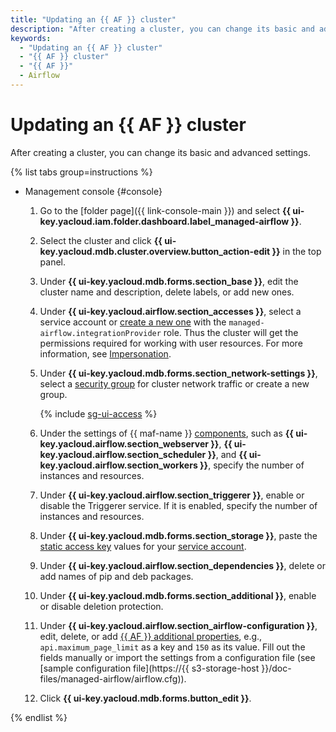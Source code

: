 ```yaml
---
title: "Updating an {{ AF }} cluster"
description: "After creating a cluster, you can change its basic and advanced settings."
keywords:
  - "Updating an {{ AF }} cluster"
  - "{{ AF }} cluster"
  - "{{ AF }}"
  - Airflow
---
```


# Updating an {{ AF }} cluster

After creating a cluster, you can change its basic and advanced settings.

{% list tabs group=instructions %}

- Management console {#console}

   1. Go to the [folder page]({{ link-console-main }}) and select **{{ ui-key.yacloud.iam.folder.dashboard.label_managed-airflow }}**.

   1. Select the cluster and click **{{ ui-key.yacloud.mdb.cluster.overview.button_action-edit }}** in the top panel.

   1. Under **{{ ui-key.yacloud.mdb.forms.section_base }}**, edit the cluster name and description, delete labels, or add new ones.

   1. Under **{{ ui-key.yacloud.airflow.section_accesses }}**, select a service account or [create a new one](../../iam/operations/sa/create.md#create-sa) with the `managed-airflow.integrationProvider` role. Thus the cluster will get the permissions required for working with user resources. For more information, see [Impersonation](../concepts/impersonation.md).
   1. Under **{{ ui-key.yacloud.mdb.forms.section_network-settings }}**, select a [security group](../../vpc/concepts/security-groups.md) for cluster network traffic or create a new group.

      {% include [sg-ui-access](../../_includes/mdb/maf/note-sg-ui-access.md) %}

   1. Under the settings of {{ maf-name }} [components](../concepts/index.md#components), such as **{{ ui-key.yacloud.airflow.section_webserver }}**, **{{ ui-key.yacloud.airflow.section_scheduler }}**, and **{{ ui-key.yacloud.airflow.section_workers }}**, specify the number of instances and resources.

   1. Under **{{ ui-key.yacloud.airflow.section_triggerer }}**, enable or disable the Triggerer service. If it is enabled, specify the number of instances and resources.

   1. Under **{{ ui-key.yacloud.mdb.forms.section_storage }}**, paste the [static access key](../../iam/concepts/authorization/access-key.md) values for your [service account](../../iam/concepts/users/service-accounts.md).

   1. Under **{{ ui-key.yacloud.airflow.section_dependencies }}**, delete or add names of pip and deb packages.

   1. Under **{{ ui-key.yacloud.mdb.forms.section_additional }}**, enable or disable deletion protection.

   1. Under **{{ ui-key.yacloud.airflow.section_airflow-configuration }}**, edit, delete, or add [{{ AF }} additional properties](https://airflow.apache.org/docs/apache-airflow/2.2.4/configurations-ref.html), e.g., `api.maximum_page_limit` as a key and `150` as its value. Fill out the fields manually or import the settings from a configuration file (see [sample configuration file](https://{{ s3-storage-host }}/doc-files/managed-airflow/airflow.cfg)).

   1. Click **{{ ui-key.yacloud.mdb.forms.button_edit }}**.

{% endlist %}
